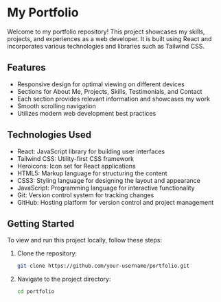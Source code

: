 # My Portfolio

Welcome to my portfolio repository! This project showcases my skills, projects, and experiences as a web developer. It is built using React and incorporates various technologies and libraries such as Tailwind CSS.

## Features

- Responsive design for optimal viewing on different devices
- Sections for About Me, Projects, Skills, Testimonials, and Contact
- Each section provides relevant information and showcases my work
- Smooth scrolling navigation
- Utilizes modern web development best practices

## Technologies Used

- React: JavaScript library for building user interfaces
- Tailwind CSS: Utility-first CSS framework
- Heroicons: Icon set for React applications
- HTML5: Markup language for structuring the content
- CSS3: Styling language for designing the layout and appearance
- JavaScript: Programming language for interactive functionality
- Git: Version control system for tracking changes
- GitHub: Hosting platform for version control and project management

## Getting Started

To view and run this project locally, follow these steps:

1. Clone the repository:

   ```bash
   git clone https://github.com/your-username/portfolio.git

2. Navigate to the project directory:
    ```bash
    cd portfolio

